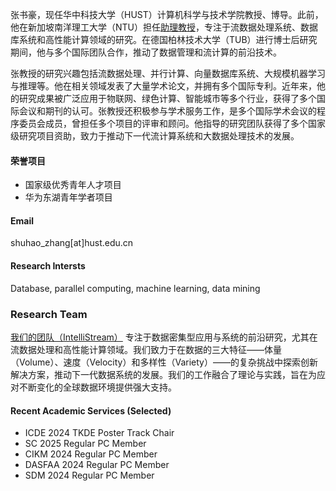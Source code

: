 张书豪，现任华中科技大学（HUST）计算机科学与技术学院教授、博导。此前，他在新加坡南洋理工大学（NTU）担任[助理教授](https://dr.ntu.edu.sg/cris/rp/rp02324/)，专注于流数据处理系统、数据库系统和高性能计算领域的研究。在德国柏林技术大学（TUB）进行博士后研究期间，他与多个国际团队合作，推动了数据管理和流计算的前沿技术。

张教授的研究兴趣包括流数据处理、并行计算、向量数据库系统、大规模机器学习与推理等。他在相关领域发表了大量学术论文，并拥有多个国际专利。近年来，他的研究成果被广泛应用于物联网、绿色计算、智能城市等多个行业，获得了多个国际会议和期刊的认可。张教授还积极参与学术服务工作，是多个国际学术会议的程序委员会成员，曾担任多个项目的评审和顾问。他指导的研究团队获得了多个国家级研究项目资助，致力于推动下一代流计算系统和大数据处理技术的发展。

#### 荣誉项目

- 国家级优秀青年人才项目
- 华为东湖青年学者项目

#### Email
shuhao_zhang[at]hust.edu.cn

#### Research Intersts
Database, parallel computing, machine learning, data mining

### Research Team
[我们的团队（IntelliStream）](https://intellistream.github.io/) 专注于数据密集型应用与系统的前沿研究，尤其在流数据处理和高性能计算领域。我们致力于在数据的三大特征——体量（Volume）、速度（Velocity）和多样性（Variety）——的复杂挑战中探索创新解决方案，推动下一代数据系统的发展。我们的工作融合了理论与实践，旨在为应对不断变化的全球数据环境提供强大支持。

#### Recent Academic Services (Selected)
- ICDE 2024 TKDE Poster Track Chair
- SC 2025 Regular PC Member
- CIKM 2024 Regular PC Member
- DASFAA 2024 Regular PC Member
- SDM 2024 Regular PC Member
